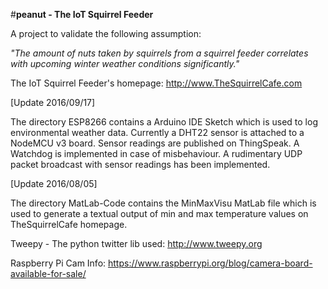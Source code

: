 #**peanut - The IoT Squirrel Feeder**


A project to validate the following assumption:

*"The amount of nuts taken by squirrels from a squirrel feeder correlates with upcoming winter weather conditions significantly."*

The IoT Squirrel Feeder's homepage:
http://www.TheSquirrelCafe.com


[Update 2016/09/17]

The directory ESP8266 contains a Arduino IDE Sketch which is used to log environmental weather data. Currently a DHT22 sensor is attached to a NodeMCU v3 board. Sensor readings are published on ThingSpeak. A Watchdog is implemented in case of misbehaviour. A rudimentary UDP packet broadcast with sensor readings has been implemented.

[Update 2016/08/05]

The directory MatLab-Code contains the MinMaxVisu MatLab file which is used to generate a textual output of min and max temperature values on TheSquirrelCafe homepage. 


Tweepy - The python twitter lib used:
http://www.tweepy.org

Raspberry Pi Cam Info:
https://www.raspberrypi.org/blog/camera-board-available-for-sale/





